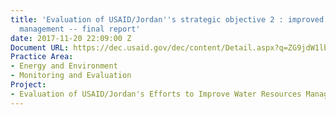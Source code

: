```yaml
---
title: 'Evaluation of USAID/Jordan''s strategic objective 2 : improved water resources
  management -- final report'
date: 2017-11-20 22:09:00 Z
Document URL: https://dec.usaid.gov/dec/content/Detail.aspx?q=ZG9jdW1lbnRzLmluc3RpdHV0aW9uX29yX3VzYWlkX2J1cmVhdV9hdXRob3I6KCJEZXZUZWNoIFN5c3RlbXMsIEluYy4iKQ==&ctID=ODVhZjk4NWQtM2YyMi00YjRmLTkxNjktZTcxMjM2NDBmY2Uy&rID=MjcwMDc2&qcf=ODVhZjk4NWQtM2YyMi00YjRmLTkxNjktZTcxMjM2NDBmY2Uy&ph=VHJ1ZQ==&bckToL=VHJ1ZQ==&
Practice Area:
- Energy and Environment
- Monitoring and Evaluation
Project:
- Evaluation of USAID/Jordan's Efforts to Improve Water Resources Management
---
```


